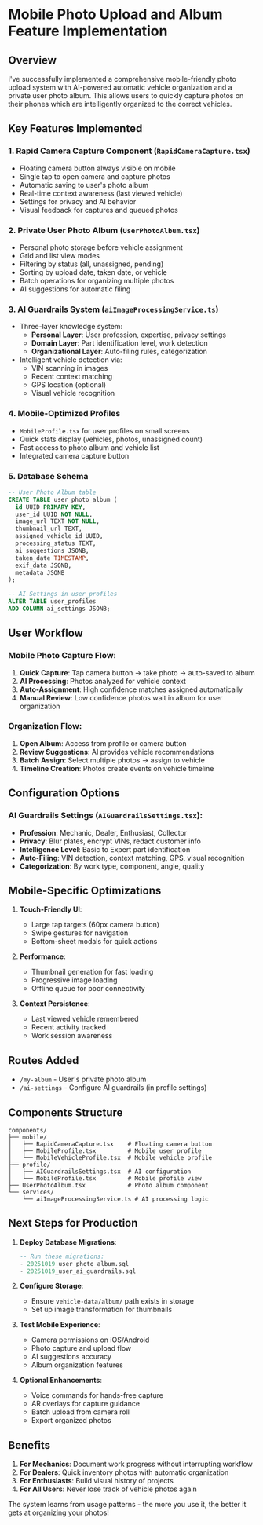# Mobile Photo Upload and Album Feature Implementation

## Overview

I've successfully implemented a comprehensive mobile-friendly photo upload system with AI-powered automatic vehicle organization and a private user photo album. This allows users to quickly capture photos on their phones which are intelligently organized to the correct vehicles.

## Key Features Implemented

### 1. **Rapid Camera Capture Component** (`RapidCameraCapture.tsx`)
- Floating camera button always visible on mobile
- Single tap to open camera and capture photos
- Automatic saving to user's photo album
- Real-time context awareness (last viewed vehicle)
- Settings for privacy and AI behavior
- Visual feedback for captures and queued photos

### 2. **Private User Photo Album** (`UserPhotoAlbum.tsx`)
- Personal photo storage before vehicle assignment
- Grid and list view modes
- Filtering by status (all, unassigned, pending)
- Sorting by upload date, taken date, or vehicle
- Batch operations for organizing multiple photos
- AI suggestions for automatic filing

### 3. **AI Guardrails System** (`aiImageProcessingService.ts`)
- Three-layer knowledge system:
  - **Personal Layer**: User profession, expertise, privacy settings
  - **Domain Layer**: Part identification level, work detection
  - **Organizational Layer**: Auto-filing rules, categorization
- Intelligent vehicle detection via:
  - VIN scanning in images
  - Recent context matching
  - GPS location (optional)
  - Visual vehicle recognition

### 4. **Mobile-Optimized Profiles**
- `MobileProfile.tsx` for user profiles on small screens
- Quick stats display (vehicles, photos, unassigned count)
- Fast access to photo album and vehicle list
- Integrated camera capture button

### 5. **Database Schema**

```sql
-- User Photo Album table
CREATE TABLE user_photo_album (
  id UUID PRIMARY KEY,
  user_id UUID NOT NULL,
  image_url TEXT NOT NULL,
  thumbnail_url TEXT,
  assigned_vehicle_id UUID,
  processing_status TEXT,
  ai_suggestions JSONB,
  taken_date TIMESTAMP,
  exif_data JSONB,
  metadata JSONB
);

-- AI Settings in user_profiles
ALTER TABLE user_profiles 
ADD COLUMN ai_settings JSONB;
```

## User Workflow

### Mobile Photo Capture Flow:
1. **Quick Capture**: Tap camera button → take photo → auto-saved to album
2. **AI Processing**: Photos analyzed for vehicle context
3. **Auto-Assignment**: High confidence matches assigned automatically
4. **Manual Review**: Low confidence photos wait in album for user organization

### Organization Flow:
1. **Open Album**: Access from profile or camera button
2. **Review Suggestions**: AI provides vehicle recommendations
3. **Batch Assign**: Select multiple photos → assign to vehicle
4. **Timeline Creation**: Photos create events on vehicle timeline

## Configuration Options

### AI Guardrails Settings (`AIGuardrailsSettings.tsx`):
- **Profession**: Mechanic, Dealer, Enthusiast, Collector
- **Privacy**: Blur plates, encrypt VINs, redact customer info
- **Intelligence Level**: Basic to Expert part identification
- **Auto-Filing**: VIN detection, context matching, GPS, visual recognition
- **Categorization**: By work type, component, angle, quality

## Mobile-Specific Optimizations

1. **Touch-Friendly UI**:
   - Large tap targets (60px camera button)
   - Swipe gestures for navigation
   - Bottom-sheet modals for quick actions

2. **Performance**:
   - Thumbnail generation for fast loading
   - Progressive image loading
   - Offline queue for poor connectivity

3. **Context Persistence**:
   - Last viewed vehicle remembered
   - Recent activity tracked
   - Work session awareness

## Routes Added

- `/my-album` - User's private photo album
- `/ai-settings` - Configure AI guardrails (in profile settings)

## Components Structure

```
components/
├── mobile/
│   ├── RapidCameraCapture.tsx    # Floating camera button
│   ├── MobileProfile.tsx         # Mobile user profile
│   └── MobileVehicleProfile.tsx  # Mobile vehicle profile
├── profile/
│   ├── AIGuardrailsSettings.tsx  # AI configuration
│   └── MobileProfile.tsx         # Mobile profile view
├── UserPhotoAlbum.tsx            # Photo album component
└── services/
    └── aiImageProcessingService.ts # AI processing logic
```

## Next Steps for Production

1. **Deploy Database Migrations**:
   ```sql
   -- Run these migrations:
   - 20251019_user_photo_album.sql
   - 20251019_user_ai_guardrails.sql
   ```

2. **Configure Storage**:
   - Ensure `vehicle-data/album/` path exists in storage
   - Set up image transformation for thumbnails

3. **Test Mobile Experience**:
   - Camera permissions on iOS/Android
   - Photo capture and upload flow
   - AI suggestions accuracy
   - Album organization features

4. **Optional Enhancements**:
   - Voice commands for hands-free capture
   - AR overlays for capture guidance
   - Batch upload from camera roll
   - Export organized photos

## Benefits

1. **For Mechanics**: Document work progress without interrupting workflow
2. **For Dealers**: Quick inventory photos with automatic organization
3. **For Enthusiasts**: Build visual history of projects
4. **For All Users**: Never lose track of vehicle photos again

The system learns from usage patterns - the more you use it, the better it gets at organizing your photos!